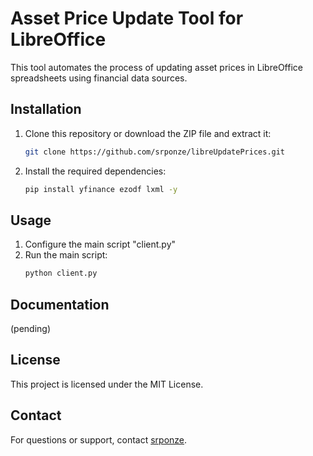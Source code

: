 # Asset Price Update Tool for LibreOffice

This tool automates the process of updating asset prices in LibreOffice spreadsheets using financial data sources.

## Installation
1. Clone this repository or download the ZIP file and extract it:
   ```bash
   git clone https://github.com/srponze/libreUpdatePrices.git
   ```
2. Install the required dependencies:
   ```bash
   pip install yfinance ezodf lxml -y
   ```

## Usage
1. Configure the main script "client.py"
2. Run the main script:
   ```bash
   python client.py
   ```

## Documentation
(pending)

## License
This project is licensed under the MIT License.

## Contact
For questions or support, contact [srponze](https://github.com/srponze).
